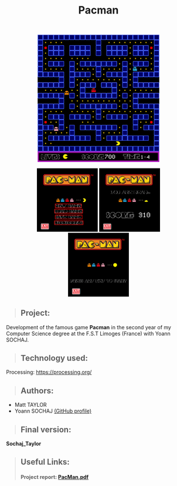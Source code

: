 <h1 align="center"> Pacman </h1>
<br>

<p align="center">
  <img src="game.png" width="66%" height="66%" alt="game">
</p>

<p align="center">
  <img src="menu.PNG" width="33%" height="33%" alt="menu">
  <img src="dead.PNG" width="33%" height="33%" alt="dead">
  <img src="main_menu.PNG" width="33%" height="33%" alt="main_menu">
</p>

>## Project:
Development of the famous game **Pacman** in the second year of my Computer Science degree at the F.S.T Limoges (France) with Yoann SOCHAJ.

>## Technology used:
Processing: https://processing.org/

>## Authors:
- Matt TAYLOR
- Yoann SOCHAJ [(GitHub profile)](https://github.com/YoannSo)

>## Final version:
**Sochaj_Taylor**

>## Useful Links:
>#### Project report: [PacMan.pdf](PacMan.pdf)
